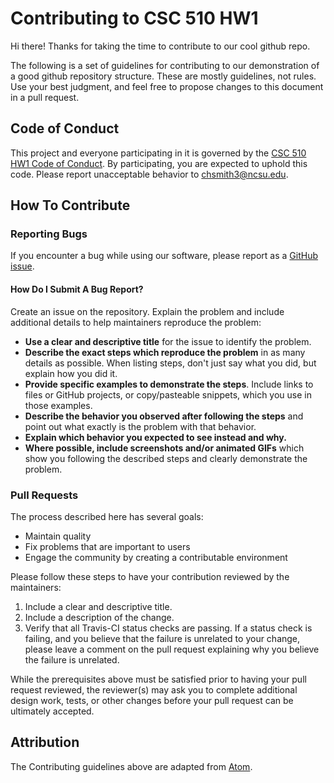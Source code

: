 # Contributing to CSC 510 HW1

Hi there! Thanks for taking the time to contribute to our cool github repo.

The following is a set of guidelines for contributing to our demonstration of a good github repository structure. These are mostly guidelines, not rules. Use your best judgment, and feel free to propose changes to this document in a pull request.

## Code of Conduct

This project and everyone participating in it is governed by the [CSC 510 HW1 Code of Conduct](CODE_OF_CONDUCT.md). By participating, you are expected to uphold this code. Please report unacceptable behavior to [chsmith3@ncsu.edu](mailto:chsmith3@ncsu.edu).

## How To Contribute

### Reporting Bugs

If you encounter a bug while using our software, please report as a [GitHub issue](https://guides.github.com/features/issues/). 

#### How Do I Submit A Bug Report?

Create an issue on the repository.
Explain the problem and include additional details to help maintainers reproduce the problem:

* **Use a clear and descriptive title** for the issue to identify the problem.
* **Describe the exact steps which reproduce the problem** in as many details as possible. When listing steps, don't just say what you did, but explain how you did it. 
* **Provide specific examples to demonstrate the steps**. Include links to files or GitHub projects, or copy/pasteable snippets, which you use in those examples.
* **Describe the behavior you observed after following the steps** and point out what exactly is the problem with that behavior.
* **Explain which behavior you expected to see instead and why.**
* **Where possible, include screenshots and/or animated GIFs** which show you following the described steps and clearly demonstrate the problem. 

### Pull Requests

The process described here has several goals:

- Maintain quality
- Fix problems that are important to users
- Engage the community by creating a contributable environment

Please follow these steps to have your contribution reviewed by the maintainers:

1. Include a clear and descriptive title.
2. Include a description of the change.
3. Verify that all Travis-CI status checks are passing. If a status check is failing, and you believe that the failure is unrelated to your change, please leave a comment on the pull request explaining why you believe the failure is unrelated.

While the prerequisites above must be satisfied prior to having your pull request reviewed, the reviewer(s) may ask you to complete additional design work, tests, or other changes before your pull request can be ultimately accepted.

## Attribution

The Contributing guidelines above are adapted from [Atom][homepage].

[homepage]: https://github.com/atom/atom
